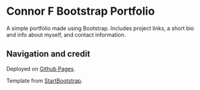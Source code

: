 # Connor F Bootstrap Portfolio

A simple portfolio made using Bootstrap. Includes project links, a short bio and info about myself, and contact information.

## Navigation and credit

Deployed on [Github Pages](https://con0fav.github.io/ConnorF-BootstrapFolio/).

Template from [StartBootstrap](https://startbootstrap.com/theme/freelancer).
